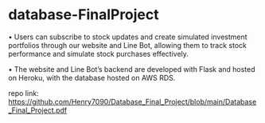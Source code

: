 # database-FinalProject
• Users can subscribe to stock updates and create simulated investment portfolios through our website and Line Bot,
allowing them to track stock performance and simulate stock purchases effectively. 

• The website and Line Bot’s backend are developed with Flask and hosted on Heroku, with the database hosted on
AWS RDS.

repo link: https://github.com/Henry7090/Database_Final_Project/blob/main/Database_Final_Project.pdf
